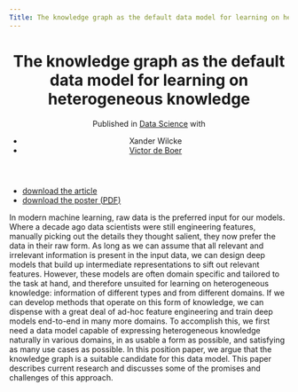 ```yaml
---
Title: The knowledge graph as the default data model for learning on heterogeneous knowledge
---
```


<header>
<h1>The knowledge graph as the default data model for learning on heterogeneous knowledge</h1>
<span class="venue">Published in <a href="https://datasciencehub.net/">Data Science</a></span>
with 
<ul class="authors">
  <li>Xander Wilcke</li>
  <li><a href="http://www.victordeboer.com/">Victor de Boer</a></li>
</ul>
</header>

<ul class="links">
	<li><a class="article" href="https://datasciencehub.net/paper/knowledge-graph-default-data-model-machine-learning-0">download the article</a></li>
	<li><a class="presentation" href="/files/aaa.poster.web.pdf">download the poster (<abbr title="portable document format">PDF</abbr>)</a></li>
</ul>

In modern machine learning, raw data is the preferred input for our models. Where a decade ago data scientists were still engineering features, manually picking out the details they thought salient, they now prefer the data in their raw form. As long as we can assume that all relevant and irrelevant information is present in the input data, we can design deep models that build up intermediate representations to sift out relevant features. However, these models are often domain specific and tailored to the task at hand, and therefore unsuited for learning on heterogeneous knowledge: information of different types and from different domains. If we can develop methods that operate on this form of knowledge, we can dispense with a great deal of ad-hoc feature engineering and train deep models end-to-end in many more domains. To accomplish this, we first need a data model capable of expressing heterogeneous knowledge naturally in various domains, in as usable a form as possible, and satisfying as many use cases as possible. In this position paper, we argue that the knowledge graph is a suitable candidate for this data model. This paper describes current research and discusses some of the promises and challenges of this approach.